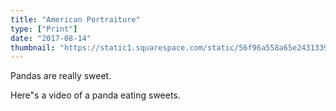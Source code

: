 ```yaml
---
title: "American Portraiture"
type: ["Print"]
date: "2017-08-14"
thumbnail: "https://static1.squarespace.com/static/56f96a558a65e2431339cdaf/t/5758664f1bbee036509e6eca/1465411685473/american-portraiture-1.jpg"
---
```


Pandas are really sweet.

Here"s a video of a panda eating sweets.    